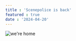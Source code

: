 ```yaml
---
title : 'Scenepolice is back'
featured : true
date : '2024-04-20'
---
```

![we're home](/images/werehome.png "we're home")